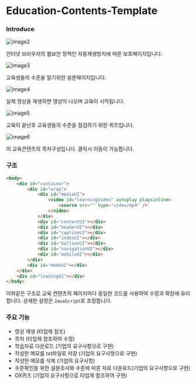# Education-Contents-Template

### Introduce
![image2](https://github.com/OliveLover/Education-Contents-Template/assets/118647313/83c411d5-ab21-457b-8263-22311cf7820a)

인터넷 브라우저의 웹보안 정책인 자동재생방지에 따른 보호페이지입니다.

![image3](https://github.com/OliveLover/Education-Contents-Template/assets/118647313/99730a23-3206-4dff-bb24-94ebdec16a78)

교육생들의 수준을 알기위한 설문페이지입니다.

![image4](https://github.com/OliveLover/Education-Contents-Template/assets/118647313/88f09f22-1f8c-43da-8b1e-5684e97c4c8c)

실제 영상을 재생하면 영상이 나오며 교육이 시작됩니다.

![image5](https://github.com/OliveLover/Education-Contents-Template/assets/118647313/112fd70a-d890-47aa-bf6e-cd3cba409425)

교육이 끝난후 교육생들의 수준을 점검하기 위한 퀴즈입니다.

![image6](https://github.com/OliveLover/Education-Contents-Template/assets/118647313/76d5f6ff-8469-43ff-b0f5-9cb208c8dc63)

이 교육콘텐츠의 목차구성입니다. 클릭시 이동이 가능합니다.

### 구조

```HTML
<body>
	<div id="container">
		<div id="wrap">
			<div id="mediaUI">
				<video id="learningVideo" autoplay playsinline>
					<source src="" type="video/mp4" />
				</video>
			</div>
			<div id="contentUI"></div>
			<div id="headerUI"></div>
			<div id="captionUI"></div>
			<div id="indexUI"></div>
			<div id="balloonUI"></div>
			<div id="navigationUI"></div>
			<div id="mobileUI"></div>
		</div>
		<div id="memoUI"></div>
	</div>
	<div id="loadingUI"></div>
</body>
```

이와같은 구조로 교육 컨텐츠의 페이지마다 동일한 코드를 사용하여 수정과 확장에 유리합니다.
상세한 설정은 `JavaScript`로 조정합니다.

### 주요 기능
- 영상 재생 (타업체 참조)
- 목차 (타업체 참조하여 수정)
- 학습자료 다운로드 (기업의 요구사항으로 구현)
- 작성한 메모를 txt파일로 저장 (기업의 요구사항으로 구현)
- 작성한 메모를 삭제 (기업의 요구사항)
- 수준확인을 위한 설문조사와 수준에 따른 자료 다운로드(기업의 요구사항으로 구현)
- OX퀴즈 (기업의 요구사항으로 타업체 참조하여 구현)
